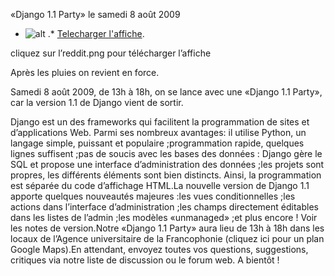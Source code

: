 
 «Django 1.1 Party» le samedi 8 août 2009
* ![alt](https://raw.github.com/Dakarlug/site-datas/master/datas/django-partydjango-party.pdf-212x300.png "") .*  [Telecharger l'affiche](https://raw.github.com/Dakarlug/site-datas/master/datas/pdf "").
    
      
cliquez sur l’reddit.png pour télécharger l’affiche

Après les pluies on revient en force.

Samedi 8 août 2009, de 13h à 18h, on se lance avec une «Django 1.1 Party», car la version 1.1 de Django vient de sortir.

Django est un des frameworks qui facilitent la programmation de sites et d’applications Web. Parmi ses nombreux avantages:
il utilise Python, un langage simple, puissant et populaire ;programmation rapide, quelques lignes suffisent ;pas de soucis avec les bases des données : Django gère le SQL et propose une interface d’administration des données ;les projets sont propres, les différents éléments sont bien distincts. Ainsi, la programmation est séparée du code d’affichage HTML.La nouvelle version de Django 1.1 apporte quelques nouveautés majeures :les vues conditionnelles ;les actions dans l’interface d’administration ;les champs directement éditables dans les listes de l’admin ;les modèles «unmanaged» ;et plus encore ! Voir les notes de version.Notre «Django 1.1 Party» aura lieu de 13h à 18h dans les locaux de l’Agence universitaire de la Francophonie (cliquez ici pour un plan Google Maps).En attendant, envoyez toutes vos questions, suggestions, critiques via notre liste de discussion ou le forum web.
A bientôt !
    
    
    



    



    



    



    



    



 
    
     